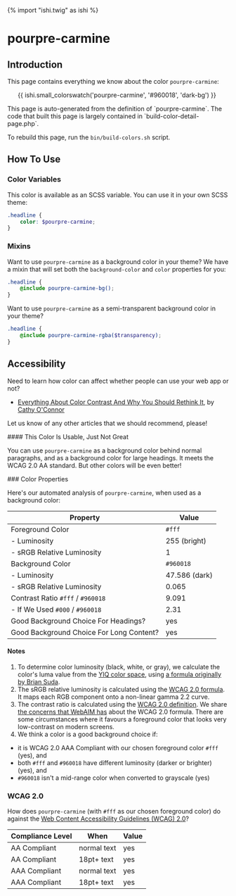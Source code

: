 {% import "ishi.twig" as ishi %}
# pourpre-carmine

## Introduction

This page contains everything we know about the color `pourpre-carmine`:

<div class="grid">
    <div class="cell">
        <div class="swatch">
            <ul>
                {{ ishi.small_colorswatch('pourpre-carmine', '#960018', 'dark-bg') }}
            </ul>
        </div>
    </div>
</div>

<div class="callout attention" markdown="1">
This page is auto-generated from the definition of `pourpre-carmine`. The code that built this page is largely contained in `build-color-detail-page.php`.

To rebuild this page, run the `bin/build-colors.sh` script.
</div>

## How To Use

### Color Variables

This color is available as an SCSS variable. You can use it in your own SCSS theme:

```scss
.headline {
    color: $pourpre-carmine;
}
```

### Mixins

Want to use `pourpre-carmine` as a background color in your theme? We have a mixin that will set both the `background-color` and `color` properties for you:

```scss
.headline {
    @include pourpre-carmine-bg();
}
```

Want to use `pourpre-carmine` as a semi-transparent background color in your theme?

```scss
.headline {
    @include pourpre-carmine-rgba($transparency);
}
```

## Accessibility

Need to learn how color can affect whether people can use your web app or not?

* [Everything About Color Contrast And Why You Should Rethink It](https://www.smashingmagazine.com/2014/10/color-contrast-tips-and-tools-for-accessibility/), by [Cathy O'Connor](http://www.twitter.com/cagocon)

Let us know of any other articles that we should recommend, please!
<div class="callout warning" markdown="1">
#### This Color Is Usable, Just Not Great

You can use `pourpre-carmine` as a background color behind normal paragraphs, and as a background color for large headings. It meets the WCAG 2.0 AA standard. But other colors will be even better!
</div>
### Color Properties

Here's our automated analysis of `pourpre-carmine`, when used as a background color:

Property | Value
---------|------
Foreground Color | `#fff`
- Luminosity | 255 (bright)
- sRGB Relative Luminosity | 1
Background Color | `#960018`
- Luminosity | 47.586 (dark)
- sRGB Relative Luminosity | 0.065
Contrast Ratio `#fff` / `#960018` | 9.091
- If We Used `#000` / `#960018` | 2.31
Good Background Choice For Headings? | yes
Good Background Choice For Long Content? | yes

#### Notes

1. To determine color luminosity (black, white, or gray), we calculate the color's luma value from the [YIQ color space](https://en.wikipedia.org/wiki/YIQ), using [a formula originally by Brian Suda](https://24ways.org/2010/calculating-color-contrast/).
1. The sRGB relative luminosity is calculated using the [WCAG 2.0 formula](https://www.w3.org/TR/WCAG20/#relativeluminancedef). It maps each RGB component onto a non-linear gamma 2.2 curve.
1. The contrast ratio is calculated using the [WCAG 2.0 definition](https://www.w3.org/TR/2008/REC-WCAG20-20081211/#contrast-ratiodef). We share [the concerns that WebAIM has](http://webaim.org/blog/wcag-2-1-feedback/) about the WCAG 2.0 formula. There are some circumstances where it favours a foreground color that looks very low-contrast on modern screens.
1. We think a color is a good background choice if:
  - it is WCAG 2.0 AAA Compliant with our chosen foreground color `#fff` (yes), and
  - both `#fff` and `#960018` have different luminosity (darker or brighter) (yes), and
  - `#960018` isn't a mid-range color when converted to grayscale (yes)

### WCAG 2.0

How does `pourpre-carmine` (with `#fff` as our chosen foreground color) do against the [Web Content Accessibility Guidelines (WCAG) 2.0](https://www.w3.org/TR/WCAG20/)?

Compliance Level | When | Value
-----------------|------|------
AA Compliant | normal text | yes
AA Compliant | 18pt+ text | yes
AAA Compliant | normal text | yes
AAA Compliant | 18pt+ text | yes